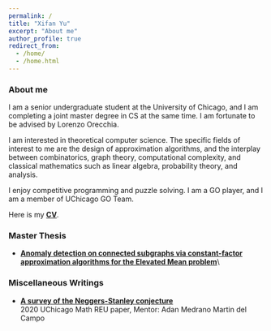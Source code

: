 ```yaml
---
permalink: /
title: "Xifan Yu"
excerpt: "About me"
author_profile: true
redirect_from: 
  - /home/
  - /home.html
---
```



### About me

I am a senior undergraduate student at the University of Chicago, and I am completing a joint master degree in CS at the same time. I am fortunate to be advised by Lorenzo Orecchia.

I am interested in theoretical computer science. The specific fields of interest to me are the design of approximation algorithms, and the interplay between combinatorics, graph theory, computational complexity, and classical mathematics such as linear algebra, probability theory, and analysis.

I enjoy competitive programming and puzzle solving. I am a GO player, and I am a member of UChicago GO Team.

Here is my [**CV**](https://xifanyu.github.io/files/Xifan_CV.pdf).


### Master Thesis
* [**Anomaly detection on connected subgraphs via constant-factor approximation algorithms for the Elevated Mean problem**](https://xifanyu.github.io/files/xifan_yu_MS_thesis_draft.pdf)\


### Miscellaneous Writings

* [**A survey of the Neggers-Stanley conjecture**](https://xifanyu.github.io/files/A_Survey_of_the_Neggers-Stanley_Conjecture.pdf)\
  2020 UChicago Math REU paper, Mentor: Adan Medrano Martin del Campo
<!--   
* [**Anomaly detection on connected subgraphs**](https://xifanyu.github.io/files/abstract_anomaly_detection.pdf)\
  Ongoing project -->


